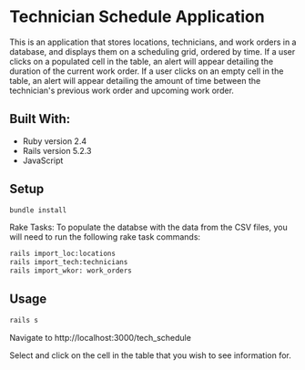 # Technician Schedule Application

This is an application that stores locations, technicians, and work orders in a database, and displays them on a scheduling grid, ordered by time. If a user clicks on a populated cell in the table, an alert will appear detailing the duration of the current work order. If a user clicks on an empty cell in the table, an alert will appear detailing the amount of time between the technician's previous work order and upcoming work order. 

## Built With:
- Ruby version 2.4
- Rails version 5.2.3
- JavaScript

## Setup

```bash
bundle install
```

Rake Tasks:
To populate the databse with the data from the CSV files, you will need to run the following rake task commands:
```bash
rails import_loc:locations 
rails import_tech:technicians
rails import_wkor: work_orders
```

## Usage
```bash
rails s
```
Navigate to http://localhost:3000/tech_schedule

Select and click on the cell in the table that you wish to see information for. 







